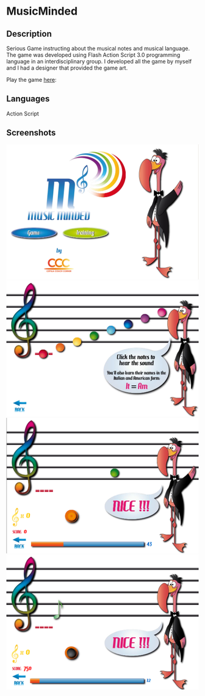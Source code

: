 # MusicMinded

## Description

Serious Game instructing about the musical notes and musical language.
The game was developed using Flash Action Script 3.0 programming language in
an interdisciplinary group. I developed all the game by myself and I had a designer that provided
the game art.

Play the game [here](http://www.salle.url.edu/~tm18164/musicMinded/simulador.html):

## Languages

Action Script

## Screenshots

![alt tag](https://github.com/enricmacias/MusicMinded/blob/master/Screenshots/image01.jpg)
![alt tag](https://github.com/enricmacias/MusicMinded/blob/master/Screenshots/image02.jpg)
![alt tag](https://github.com/enricmacias/MusicMinded/blob/master/Screenshots/image03.jpg)
![alt tag](https://github.com/enricmacias/MusicMinded/blob/master/Screenshots/image04.jpg)
